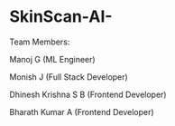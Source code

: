 # SkinScan-AI-

Team Members:

Manoj G (ML Engineer)

Monish J (Full Stack Developer)

Dhinesh Krishna S B (Frontend Developer)

Bharath Kumar A (Frontend Developer)
